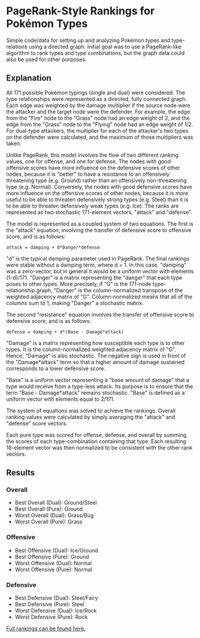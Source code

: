 # PageRank-Style Rankings for Pokémon Types

Simple code/data for setting up and analyzing Pokémon types and type-relations using a directed graph. Initial goal was to use a PageRank-like algorithm to rank types and type combinations, but the graph data could also be used for other purposes.

## Explanation
 
All 171 possible Pokémon typings (single and dual) were considered. The type relationships were represented as a directed, fully connected graph. Each edge was weighted by the damage multiplier if the source node were the attacker and the target node were the defender. For example, the edge from the "Fire" node to the "Grass" node had an edge weight of 2, and the edge from the "Grass" node to the "Flying" node had an edge weight of 1/2. For dual-type attackers, the multiplier for each of the attacker's two types on the defender were calculated, and the maximum of those multipliers was taken.
 
Unlike PageRank, this model involves the flow of two different ranking values, one for offense, and one for defense. The nodes with good offensive scores have more influence on the defensive scores of other nodes, because it is "better" to have a resistance to an offensively threatening type (e.g. Ground) rather than an offensively non-threatening type (e.g. Normal). Conversely, the nodes with good defensive scores have more influence on the offensive scores of other nodes, because it is more useful to be able to threaten defensively strong types (e.g. Steel) than it is to be able to threaten defensively weak types (e.g. Ice). The ranks are represented as two stochastic 171-element vectors, "attack" and "defense".
 
The model is represented as a coupled system of two equations. The first is the "attack" equation, involving the transfer of defensive score to offensive score, and is as follows:
 
`attack = damping + d*Danger*defense`
 
"d" is the typical damping parameter used in PageRank. The final rankings were stable without a damping term, where d = 1. In this case, "damping" was a zero-vector, but in general it would be a uniform vector with elements (1-d)/171. "Danger" is a matrix representing the "danger" that each type poses to other types. More precisely, if "G" is the 171-node type-relationship graph, "Danger" is the column-normalized transpose of the weighted adjacency matrix of "G". Column-normalized means that all of the columns sum to 1, making "Danger" a stochastic matrix.
 
The second "resistance" equation involves the transfer of offensive score to defensive score, and is as follows:
 
`defense = damping + d*(Base - Damage*attack)`
 
"Damage" is a matrix representing how susceptible each type is to other types. It is the column-normalized weighted adjacency matrix of "G". Hence, "Damage" is also stochastic. The negative sign is used in front of the "Damage*attack" term so that a higher amount of damage sustained corresponds to a lower defensive score.

"Base" is a uniform vector representing a "base amount of damage" that a type would receive from a type-less attack. Its purpose is to ensure that the term "Base - Damage*attack" remains stochastic. "Base" is defined as a uniform vector with elements equal to 2/171.

The system of equations was solved to achieve the rankings. Overall ranking values were calculated by simply averaging the "attack" and "defense" score vectors.
 
Each pure type was scored for offense, defense, and overall by summing the scores of each type-combination containing that type. Each resulting 18-element vector was then normalized to be consistent with the other rank vectors.

## Results

### Overall
- Best Overall (Dual): Ground/Steel
- Best Overall (Pure): Ground
- Worst Overall (Dual): Grass/Bug
- Worst Overall (Pure): Grass

### Offensive
- Best Offensive (Dual): Ice/Ground
- Best Offensive (Pure): Ground
- Worst Offensive (Dual): Normal
- Worst Offensive (Pure): Normal

### Defensive
- Best Defensive (Dual): Steel/Fairy
- Best Defensive (Pure): Steel
- Worst Defensive (Dual): Ice/Rock
- Worst Defensive (Pure): Rock

[Full rankings can be found here.](https://pastebin.com/sGkT2wWg)
